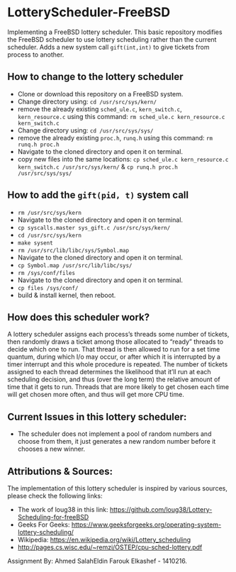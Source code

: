 # LotteryScheduler-FreeBSD
Implementing a FreeBSD lottery scheduler.
This basic repository modifies the FreeBSD scheduler to use lottery scheduling rather than the current scheduler. Adds a new system call `gift(int,int)` to give tickets from  process to another.

## How to change to the lottery scheduler

- Clone or download this repository on a FreeBSD system.
- Change directory using: `cd /usr/src/sys/kern/`
- remove the already existing `sched_ule.c`, `kern_switch.c`, `kern_resource.c` using this command: `rm sched_ule.c kern_resource.c kern_switch.c`
- Change directory using: `cd /usr/src/sys/sys/`
- remove the already existing `proc.h`, `runq.h` using this command: `rm runq.h proc.h`
- Navigate to the cloned directory and open it on terminal.
- copy new files into the same locations: `cp sched_ule.c kern_resource.c kern_switch.c /usr/src/sys/kern/` & `cp runq.h proc.h /usr/src/sys/sys/`

## How to add the `gift(pid, t)` system call

- `rm /usr/src/sys/kern`
- Navigate to the cloned directory and open it on terminal.
- `cp syscalls.master sys_gift.c /usr/src/sys/kern/`
- `cd /usr/src/sys/kern`
- `make sysent`
- `rm /usr/src/lib/libc/sys/Symbol.map`
- Navigate to the cloned directory and open it on terminal.
- `cp Symbol.map /usr/src/lib/libc/sys/`
- `rm /sys/conf/files`
- Navigate to the cloned directory and open it on terminal.
- `cp files /sys/conf/`
- build & install kernel, then reboot.


How does this scheduler work?
-------------------------
A lottery scheduler assigns each process’s threads some number of tickets, then randomly draws a ticket among those allocated to “ready” threads to decide which one to run. That thread is then allowed to run for a set time quantum, during which I/o may occur, or after which it is interrupted by a timer interrupt and this whole procedure is repeated. The number of tickets assigned to each thread determines the likelihood that it’ll run at each scheduling decision, and thus (over the long term) the relative amount of time that it gets to run. Threads that are more likely to get chosen each time will get chosen more often, and thus will get more CPU time.

Current Issues in this lottery scheduler:
----------------------------
- The scheduler does not implement a pool of random numbers and choose from them, it just generates a new random number before it chooses a new winner.

Attributions & Sources:
----------------------------
The implementation of this lottery scheduler is inspired by various sources, please check the following links:
- The work of loug38 in this link: https://github.com/loug38/Lottery-Scheduling-for-freeBSD
- Geeks For Geeks: https://www.geeksforgeeks.org/operating-system-lottery-scheduling/
- Wikipedia: https://en.wikipedia.org/wiki/Lottery_scheduling
- http://pages.cs.wisc.edu/~remzi/OSTEP/cpu-sched-lottery.pdf

Assignment By: Ahmed SalahEldin Farouk Elkashef - 1410216.
